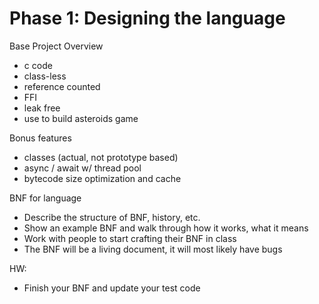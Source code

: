 # Phase 1: Designing the language

Base Project Overview
* c code
* class-less
* reference counted
* FFI
* leak free
* use to build asteroids game

Bonus features
* classes (actual, not prototype based)
* async / await w/ thread pool
* bytecode size optimization and cache

BNF for language

 * Describe the structure of BNF, history, etc.
 * Show an example BNF and walk through how it works, what it means
 * Work with people to start crafting their BNF in class
 * The BNF will be a living document, it will most likely have bugs

HW:
 * Finish your BNF and update your test code 